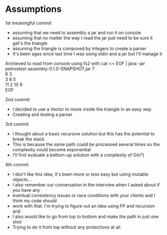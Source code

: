 Assumptions 
==============================

1st meaningful commit
- assuming that we need to assembly a jar and run it on console
- assuming that no matter the way I read the jar just need to be sure it get's the triangle
- assuming the triangle is composed by integers to create a parser
- It's been ages since last time I was using stdin and a jar but I'll manage it

Archieved to read from console using fs2 with
cat << EOF | java -jar petrostest-assembly-0.1.0-SNAPSHOT.jar
7  
6 3  
3 8 5  
11 2 10 9  
EOF  

2nd commit
- I decided to use a Vector to move inside the triangle in an easy way
- Creating and testing a parser

3rd commit
- I thought about a basic recursive solution but this has the potential to break the stack
- This is because the same path could be processed several times so the complexity could become exponential
- I'll first evaluate a bottom-up solution with a complexity of O(n²)

4th commit
- I don't like this idea, it's been more or less easy but using mutable objects...
- I also remember our conversation in the interview when I asked about if you have any 
- eventual consistency issues or race conditions with your clients and I think my code should
- work with that. I'm trying to figure out an idea using FP and recursion and 
- I also would like to go from top to bottom and make the path in just one shot 
- Trying to do it from top without any protections at all


